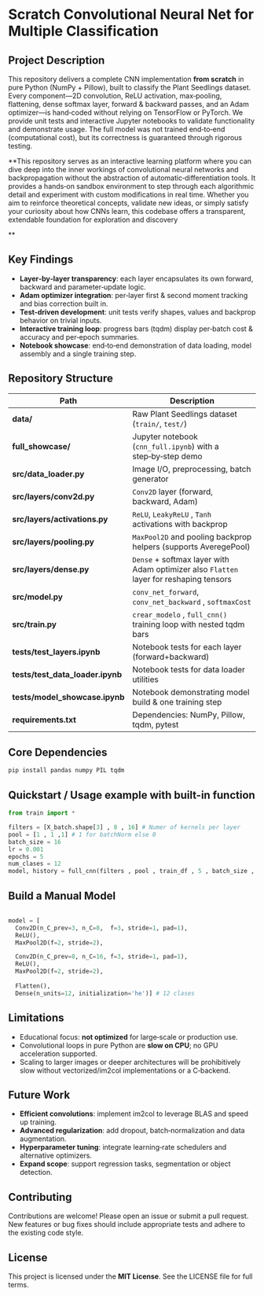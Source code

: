 # Scratch Convolutional Neural Net for Multiple Classification 

## Project Description
This repository delivers a complete CNN implementation **from scratch** in pure Python (NumPy + Pillow), built to classify the Plant Seedlings dataset. Every component—2D convolution, ReLU activation, max‑pooling, flattening, dense softmax layer, forward & backward passes, and an Adam optimizer—is hand‑coded without relying on TensorFlow or PyTorch. We provide unit tests and interactive Jupyter notebooks to validate functionality and demonstrate usage. The full model was not trained end‑to‑end (computational cost), but its correctness is guaranteed through rigorous testing.

**This repository serves as an interactive learning platform where you can dive deep into the inner workings of convolutional neural networks and backpropagation without the abstraction of automatic‑differentiation tools. It provides a hands‑on sandbox environment to step through each algorithmic detail and experiment with custom modifications in real time. Whether you aim to reinforce theoretical concepts, validate new ideas, or simply satisfy your curiosity about how CNNs learn, this codebase offers a transparent, extendable foundation for exploration and discovery


**

## Key Findings
- **Layer‑by‑layer transparency**: each layer encapsulates its own forward, backward and parameter‑update logic.  
- **Adam optimizer integration**: per‑layer first & second moment tracking and bias correction built in.  
- **Test‑driven development**: unit tests verify shapes, values and backprop behavior on trivial inputs.  
- **Interactive training loop**: progress bars (tqdm) display per‑batch cost & accuracy and per‑epoch summaries.  
- **Notebook showcase**: end‑to‑end demonstration of data loading, model assembly and a single training step.

## Repository Structure

| Path                                 | Description                                                   |
|--------------------------------------|---------------------------------------------------------------|
| **data/**                            | Raw Plant Seedlings dataset (`train/`, `test/`)               |
| **full_showcase/**                   | Jupyter notebook (`cnn_full.ipynb`) with a step‑by‑step demo  |
| **src/data_loader.py**               | Image I/O, preprocessing, batch generator                     |
| **src/layers/conv2d.py**            | `Conv2D` layer (forward, backward, Adam)                      |
| **src/layers/activations.py**        | `ReLU`, `LeakyReLU` , `Tanh` activations with backprop        |
| **src/layers/pooling.py**            | `MaxPool2D` and pooling backprop helpers (supports AveregePool)    |
| **src/layers/dense.py**              | `Dense` + softmax layer with Adam optimizer also `Flatten` layer for reshaping tensors     |
| **src/model.py**                     |  `conv_net_forward`, `conv_net_backward`   , `softmaxCost`     |
| **src/train.py**                     | `crear_modelo` , `full_cnn()` training loop with nested tqdm bars              |
| **tests/test_layers.ipynb**          | Notebook tests for each layer (forward+backward)                               |
| **tests/test_data_loader.ipynb**     | Notebook tests for data loader utilities                      |
| **tests/model_showcase.ipynb**       | Notebook demonstrating model build & one training step        |
| **requirements.txt**                 | Dependencies: NumPy, Pillow, tqdm, pytest                     |


## Core Dependencies

```bash
pip install pandas numpy PIL tqdm
```

## Quickstart / Usage example with built-in function 

```python
from train import *

filters = [X_batch.shape[3] , 8 , 16] # Numer of kernels per layer 
pool = [1 , 1 ,1] # 1 for batchNorm else 0 
batch_size = 16
lr = 0.001
epochs = 5
num_clases = 12 
model, history = full_cnn(filters , pool , train_df , 5 , batch_size , lr ,num_clases)
```

## Build a Manual Model 

```python

model = [
  Conv2D(n_C_prev=3, n_C=8,  f=3, stride=1, pad=1),
  ReLU(),
  MaxPool2D(f=2, stride=2),

  Conv2D(n_C_prev=8, n_C=16, f=3, stride=1, pad=1),
  ReLU(),
  MaxPool2D(f=2, stride=2),
  
  Flatten(),
  Dense(n_units=12, initialization='he')] # 12 clases 

```

## Limitations
- Educational focus: **not optimized** for large‑scale or production use.  
- Convolutional loops in pure Python are **slow on CPU**; no GPU acceleration supported.  
- Scaling to larger images or deeper architectures will be prohibitively slow without vectorized/im2col implementations or a C‑backend.  


## Future Work
- **Efficient convolutions**: implement im2col to leverage BLAS and speed up training.  
- **Advanced regularization**: add dropout, batch‑normalization and data augmentation.  
- **Hyperparameter tuning**: integrate learning‑rate schedulers and alternative optimizers.  
- **Expand scope**: support regression tasks, segmentation or object detection.

## Contributing
Contributions are welcome! Please open an issue or submit a pull request. New features or bug fixes should include appropriate tests and adhere to the existing code style.

## License
This project is licensed under the **MIT License**. See the LICENSE file for full terms.
